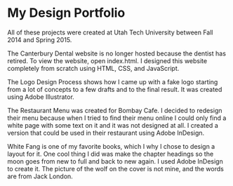# My Design Portfolio

All of these projects were created at Utah Tech University between Fall 2014 and Spring 2015.

The Canterbury Dental website is no longer hosted because the dentist has retired. To view the website, open index.html. I designed this website completely from scratch using HTML, CSS, and JavaScript.

The Logo Design Process shows how I came up with a fake logo starting from a lot of concepts to a few drafts and to the final result. It was created using Adobe Illustrator.

The Restaurant Menu was created for Bombay Cafe. I decided to redesign their menu because when I tried to find their menu online I could only find a white page with some text on it and it was not designed at all. I created a version that could be used in their restaurant using Adobe InDesign.

White Fang is one of my favorite books, which I why I chose to design a layout for it. One cool thing I did was make the chapter headings so the moon goes from new to full and back to new again. I used Adobe InDesign to create it. The picture of the wolf on the cover is not mine, and the words are from Jack London.